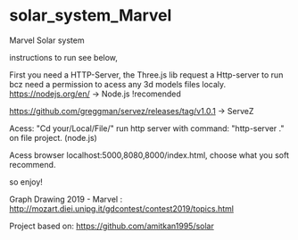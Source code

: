 # solar_system_Marvel
Marvel Solar system

instructions to run see below,

First you need a HTTP-Server, the Three.js lib request a Http-server to run bcz need a permission to acess any 3d models files localy.
https://nodejs.org/en/ -> Node.js !recomended

https://github.com/greggman/servez/releases/tag/v1.0.1 -> ServeZ

Acess: "Cd your/Local/File/"
run http server with command: "http-server ." on file project. (node.js)

Acess browser localhost:5000,8080,8000/index.html, choose what you soft recommend.

so enjoy!

Graph Drawing 2019 - Marvel :
http://mozart.diei.unipg.it/gdcontest/contest2019/topics.html

Project based on:
https://github.com/amitkan1995/solar
